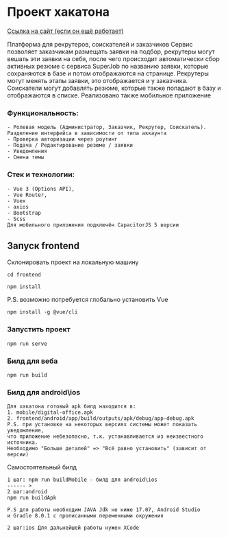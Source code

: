 # Проект хакатона

[Ссылка на сайт (если он ещё работает)](http://fentpp.ru/auth?redirect=/account)

Платформа для рекрутеров, соискателей и заказчиков 
Сервис позволяет заказчикам размещать заявки на подбор, рекрутеры могут вешать эти заявки на себя, 
после чего происходит автоматически сбор активных резюме с сервиса SuperJob по названию заявки, 
которые сохраняются в базе и потом отображаются на странице. Рекрутеры могут менять этапы заявки, 
это отображается и у заказчика. Соискатели могут добавлять резюме, которые также попадают в базу 
и отображаются в списке. Реализовано также мобильное приложение


### Функциональность:
```
- Ролевая модель (Администратор, Заказчик, Рекрутер, Соискатель). Разделение интерфейса в зависимости от типа аккаунта
- Проверка авторизации через роутинг
- Подача / Редактирование резюме / заявки
- Уведомления
- Смена темы

```

### Стек и технологии:
```
- Vue 3 (Options API),
- Vue Router,
- Vuex
- axios
- Bootstrap
- Scss
Для мобильного приложения подключён CapacitorJS 5 версии

```


## Запуск frontend
Склонировать проект на локальную машину
```
cd frontend
```
```
npm install
```
P.S. возможно потребуется глобально установить Vue
```
npm install -g @vue/cli
```

### Запустить проект
```
npm run serve
```

### Билд для веба
```
npm run build
```
### Билд для android\ios
```
Для хакатона готовый apk билд находится в:
1. mobile/digital-office.apk
2. frontend/android/app/build/outputs/apk/debug/app-debug.apk
P.S. при установке на некоторых версиях системы может показать уведомление, 
что приложение небезопасно, т.к. устанавливается из неизвестного источника. 
Необходимо "Больше деталей" => "Всё равно установить" (зависит от версии) 
```
Самостоятельный билд
```
1 шаг: npm run buildMobile - билд для android\ios
------ >
2 шаг:android
npm run buildApk

P.S для работы необходим JAVA Jdk не ниже 17.07, Android Studio 
и Gradle 8.0.1 с прописанными переменными окружения

2 шаг:ios Для дальнейшей работы нужен XCode

